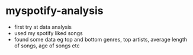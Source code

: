 # myspotify-analysis
- first try at data analysis
- used my spotify liked songs
- found some data eg top and bottom genres, top artists, average length of songs, age of songs etc
